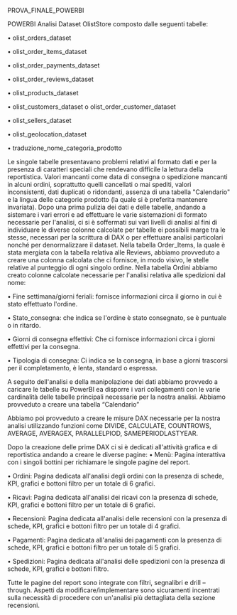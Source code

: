 PROVA_FINALE_POWERBI

POWERBI Analisi Dataset OlistStore composto dalle seguenti tabelle:

• olist_orders_dataset

• olist_order_items_dataset

• olist_order_payments_dataset

• olist_order_reviews_dataset

• olist_products_dataset

• olist_customers_dataset o olist_order_customer_dataset

• olist_sellers_dataset

• olist_geolocation_dataset

• traduzione_nome_categoria_prodotto


Le singole tabelle presentavano problemi relativi al formato dati e per la presenza di caratteri speciali che rendevano difficile la lettura della reportistica. Valori mancanti come data di consegna o spedizione mancanti in alcuni ordini, soprattutto quelli cancellati o mai spediti, valori inconsistenti, dati duplicati o ridondanti, assenza di una tabella "Calendario" e la lingua delle categorie prodotto (la quale si è preferita mantenere invariata). Dopo una prima pulizia dei dati e delle tabelle, andando a sistemare i vari errori e ad effettuare le varie sistemazioni di formato necessarie per l'analisi, ci si è soffermati sui vari livelli di analisi al fini di individuare le diverse colonne calcolate per tabelle ei possibili marge tra le stesse, necessari per la scrittura di DAX o per effettuare analisi particolari nonché per denormalizzare il dataset. Nella tabella Order_Items, la quale è stata mergiata con la tabella relativa alle Reviews, abbiamo provveduto a creare una colonna calcolata che ci fornisce, in modo visivo, le stelle relative al punteggio di ogni singolo ordine. Nella tabella Ordini abbiamo creato colonne calcolate necessarie per l'analisi relativa alle spedizioni dal nome:

• Fine settimana/giorni feriali: fornisce informazioni circa il giorno in cui è stato effettuato l'ordine.

• Stato_consegna: che indica se l'ordine è stato consegnato, se è puntuale o in ritardo.

• Giorni di consegna effettivi: Che ci fornisce informazioni circa i giorni effettivi per la consegna.

• Tipologia di consegna: Ci indica se la consegna, in base a giorni trascorsi per il completamento, è lenta, standard o espressa.


A seguito dell'analisi e della manipolazione dei dati abbiamo provvedo a caricare le tabelle su PowerBI ea disporre i vari collegamenti con le varie cardinalità delle tabelle principali necessarie per la nostra analisi. Abbiamo provveduto a creare una tabella “Calendario”

Abbiamo poi provveduto a creare le misure DAX necessarie per la nostra analisi utilizzando funzioni come DIVIDE, CALCULATE, COUNTROWS, AVERAGE, AVERAGEX, PARALLELPIOD, SAMEPERIODLASTYEAR.


Dopo la creazione delle prime DAX ci si è dedicati all'attività grafica e di reportistica andando a creare le diverse pagine: • Menù: Pagina interattiva con i singoli bottini per richiamare le singole pagine del report.

• Ordini: Pagina dedicata all'analisi degli ordini con la presenza di schede, KPI, grafici e bottoni filtro per un totale di 6 grafici.

• Ricavi: Pagina dedicata all'analisi dei ricavi con la presenza di schede, KPI, grafici e bottoni filtro per un totale di 6 grafici.

• Recensioni: Pagina dedicata all'analisi delle recensioni con la presenza di schede, KPI, grafici e bottoni filtro per un totale di 4 grafici.

• Pagamenti: Pagina dedicata all'analisi dei pagamenti con la presenza di schede, KPI, grafici e bottoni filtro per un totale di 5 grafici.

• Spedizioni: Pagina dedicata all'analisi delle spedizioni con la presenza di schede, KPI, grafici e bottoni filtro.

Tutte le pagine del report sono integrate con filtri, segnalibri e drill – through. Aspetti da modificare/implementare sono sicuramenti incentrati sulla necessità di procedere con un'analisi più dettagliata della sezione recensioni.
